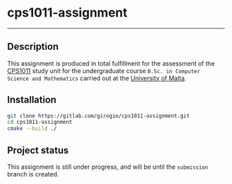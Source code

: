 # cps1011-assignment

---

## Description
This assignment is produced in total fulfillment for the assessment of the [CPS1011](https://www.um.edu.mt/courses/studyunit/CPS1011) study unit for the undergraduate course `B.Sc. in Computer Science and Mathematics` carried out at the [University of Malta](https://um.edu.mt).   

## Installation
```bash
git clone https://gitlab.com/girogio/cps1011-assignment.git
cd cps1011-assignment
cmake --build ./
```
## Project status
This assignment is still under progress, and will be until the `submission` branch is created.

